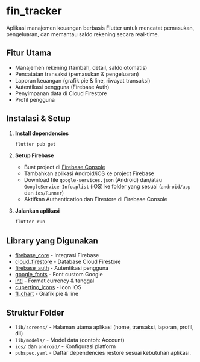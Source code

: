 # fin_tracker

Aplikasi manajemen keuangan berbasis Flutter untuk mencatat pemasukan, pengeluaran, dan memantau saldo rekening secara real-time.

## Fitur Utama

- Manajemen rekening (tambah, detail, saldo otomatis)
- Pencatatan transaksi (pemasukan & pengeluaran)
- Laporan keuangan (grafik pie & line, riwayat transaksi)
- Autentikasi pengguna (Firebase Auth)
- Penyimpanan data di Cloud Firestore
- Profil pengguna

## Instalasi & Setup

1. **Install dependencies**

   ```bash
   flutter pub get
   ```

2. **Setup Firebase**

   - Buat project di [Firebase Console](https://console.firebase.google.com/)
   - Tambahkan aplikasi Android/iOS ke project Firebase
   - Download file `google-services.json` (Android) dan/atau `GoogleService-Info.plist` (iOS) ke folder yang sesuai (`android/app` dan `ios/Runner`)
   - Aktifkan Authentication dan Firestore di Firebase Console

3. **Jalankan aplikasi**
   ```bash
   flutter run
   ```

## Library yang Digunakan

- [firebase_core](https://pub.dev/packages/firebase_core) - Integrasi Firebase
- [cloud_firestore](https://pub.dev/packages/cloud_firestore) - Database Cloud Firestore
- [firebase_auth](https://pub.dev/packages/firebase_auth) - Autentikasi pengguna
- [google_fonts](https://pub.dev/packages/google_fonts) - Font custom Google
- [intl](https://pub.dev/packages/intl) - Format currency & tanggal
- [cupertino_icons](https://pub.dev/packages/cupertino_icons) - Icon iOS
- [fl_chart](https://pub.dev/packages/fl_chart) - Grafik pie & line

## Struktur Folder

- `lib/screens/` - Halaman utama aplikasi (home, transaksi, laporan, profil, dll)
- `lib/models/` - Model data (contoh: Account)
- `ios/` dan `android/` - Konfigurasi platform
- `pubspec.yaml` - Daftar dependencies
  restore sesuai kebutuhan aplikasi.
